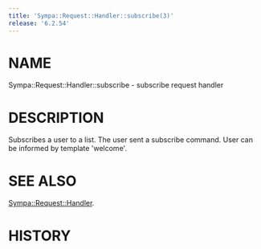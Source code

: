 ```yaml
---
title: 'Sympa::Request::Handler::subscribe(3)'
release: '6.2.54'
---
```


# NAME

Sympa::Request::Handler::subscribe - subscribe request handler

# DESCRIPTION

Subscribes a user to a list. The user sent a subscribe command.
User can be informed by template 'welcome'.

# SEE ALSO

[Sympa::Request::Handler](./Sympa-Request-Handler.3.md).

# HISTORY
